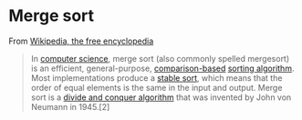 Merge sort
===
From [Wikipedia, the free encyclopedia](https://en.wikipedia.org/wiki/Merge_sort)
>In [computer science](https://en.wikipedia.org/wiki/Computer_science), 
>merge sort (also commonly spelled mergesort) is an efficient, general-purpose, 
>[comparison-based](https://en.wikipedia.org/wiki/Comparison_sort) 
>[sorting algorithm](https://en.wikipedia.org/wiki/Sorting_algorithm). Most 
>implementations produce a [stable sort](https://en.wikipedia.org/wiki/Sorting_algorithm#Stability), 
>which means that the order of equal elements is the same in the input and output. 
>Merge sort is a [divide and conquer algorithm](https://en.wikipedia.org/wiki/Divide_and_conquer_algorithm) 
>that was invented by John von Neumann in 1945.[2] 
